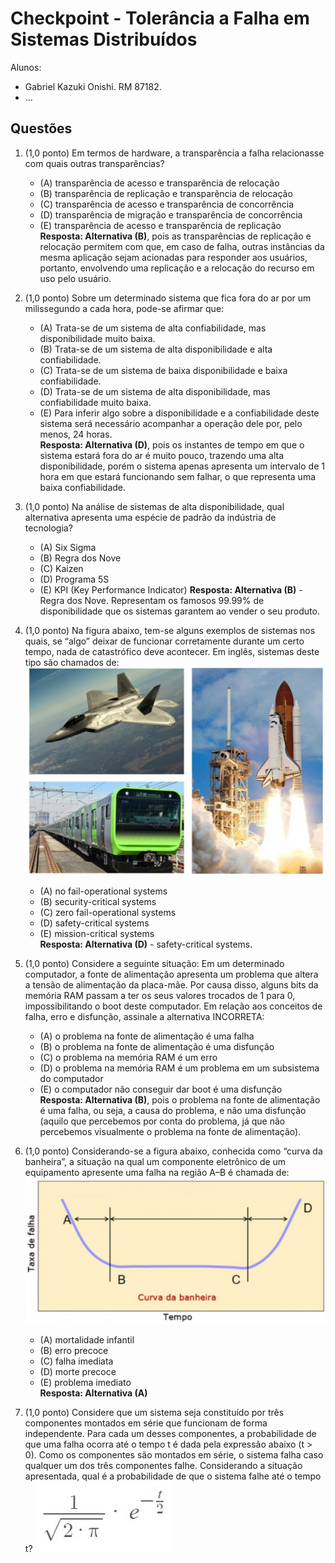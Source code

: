 # Checkpoint - Tolerância a Falha em Sistemas Distribuídos
Alunos:
* Gabriel Kazuki Onishi. RM 87182.
* ...

## Questões

1. (1,0 ponto) Em termos de hardware, a transparência a falha relacionasse com quais outras transparências?
    * (A) transparência de acesso e transparência de relocação
    * (B) transparência de replicação e transparência de relocação
    * (C) transparência de acesso e transparência de concorrência
    * (D) transparência de migração e transparência de concorrência
    * (E) transparência de acesso e transparência de replicação  
**Resposta: Alternativa (B)**, pois as transparências de replicação e relocação permitem com que, em caso de falha, outras instâncias da mesma aplicação sejam acionadas para responder aos usuários, portanto, envolvendo uma replicação e a relocação do recurso em uso pelo usuário.

2. (1,0 ponto) Sobre um determinado sistema que fica fora do ar por um milissegundo a cada hora, pode-se afirmar que:
    * (A) Trata-se de um sistema de alta confiabilidade, mas disponibilidade muito baixa.
    * (B) Trata-se de um sistema de alta disponibilidade e alta confiabilidade.
    * (C) Trata-se de um sistema de baixa disponibilidade e baixa confiabilidade.
    * (D) Trata-se de um sistema de alta disponibilidade, mas confiabilidade muito baixa.
    * (E) Para inferir algo sobre a disponibilidade e a confiabilidade deste sistema será necessário acompanhar a operação dele por, pelo menos, 24 horas.  
**Resposta: Alternativa (D)**, pois os instantes de tempo em que o sistema estará fora do ar é muito pouco, trazendo uma alta disponibilidade, porém o sistema apenas apresenta um intervalo de 1 hora em que estará funcionando sem falhar, o que representa uma baixa confiabilidade.

3. (1,0 ponto) Na análise de sistemas de alta disponibilidade, qual alternativa apresenta uma espécie de padrão da indústria de tecnologia?
    * (A) Six Sigma
    * (B) Regra dos Nove
    * (C) Kaizen
    * (D) Programa 5S
    * (E) KPI (Key Performance Indicator) 
**Resposta: Alternativa (B)** - Regra dos Nove. Representam os famosos 99.99% de disponibilidade que os sistemas garantem ao vender o seu produto.

4. (1,0 ponto) Na figura abaixo, tem-se alguns exemplos de sistemas nos quais, se “algo” deixar de funcionar corretamente durante um certo tempo, nada de catastrófico deve acontecer. Em inglês, sistemas deste tipo são chamados de: 
![alt text](img_q_4.png)
    * (A) no fail-operational systems
    * (B) security-critical systems
    * (C) zero fail-operational systems
    * (D) safety-critical systems
    * (E) mission-critical systems  
**Resposta: Alternativa (D)** - safety-critical systems.

5. (1,0 ponto) Considere a seguinte situação: Em um determinado computador, a fonte de alimentação apresenta um problema que altera a tensão de alimentação da placa-mãe. Por causa disso, alguns bits da memória RAM passam a ter os seus valores trocados de 1 para 0, impossibilitando o boot deste computador. Em relação aos conceitos de falha, erro e disfunção, assinale a alternativa INCORRETA:
    * (A) o problema na fonte de alimentação é uma falha
    * (B) o problema na fonte de alimentação é uma disfunção
    * (C) o problema na memória RAM é um erro
    * (D) o problema na memória RAM é um problema em um subsistema do computador
    * (E) o computador não conseguir dar boot é uma disfunção  
**Resposta: Alternativa (B)**, pois o problema na fonte de alimentação é uma falha, ou seja, a causa do problema, e não uma disfunção (aquilo que percebemos por conta do problema, já que não percebemos visualmente o problema na fonte de alimentação).

6. (1,0 ponto) Considerando-se a figura abaixo, conhecida como “curva da banheira”, a situação na qual um componente eletrônico de um equipamento apresente uma falha na região A–B é chamada de: 
![alt text](img_q_6.png)
    * (A) mortalidade infantil
    * (B) erro precoce
    * (C) falha imediata
    * (D) morte precoce
    * (E) problema imediato  
**Resposta: Alternativa (A)**

7. (1,0 ponto) Considere que um sistema seja constituído por três componentes montados em série que funcionam de forma independente. Para cada um desses componentes, a probabilidade de que uma falha ocorra até o tempo t é dada pela expressão abaixo (t > 0). Como os componentes são montados em série, o sistema falha caso qualquer um dos três componentes falhe. Considerando a situação apresentada, qual é a probabilidade de que o sistema falhe até o tempo t?
![alt text](img_q_7.png)
